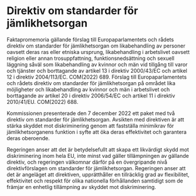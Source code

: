# Direktiv om standarder för jämlikhetsorgan

Faktapromemoria gällande förslag till Europaparlamentets och rådets direktiv om standarder för jämlikhetsorgan om likabehandling av personer oavsett deras ras eller etniska ursprung, likabehandling i arbetslivet oavsett religion eller annan trosuppfattning, funktionsnedsättning och sexuell läggning såväl som likabehandling av kvinnor och män vid tillgång till varor och tjänster och borttagande av artikel 13 i direktiv 2000/43/EC och artikel 12 i direktiv 2004/113/EC. COM(2022\) 689\. Förslag till Europaparlamentets och rådets direktiv om standarder för jämlikhetsorgan på området lika möjligheter och likabehandling av kvinnor och
män i arbetslivet och borttagande av artikel 20 i direktiv 2006/54/EC och artikel
11 i direktiv 2010/41/EU. COM(2022\) 688\.

Kommissionen presenterade den 7 december 2022 ett paket med två direktiv om standarder för jämlikhetsorgan. Avsikten med direktiven är att stärka skyddet mot diskriminering genom att fastställa minimikrav för jämlikhetsorganens funktion i syfte att öka deras effektivitet och garantera deras oberoende.

Regeringen anser att det är betydelsefullt att skapa ett likvärdigt skydd mot diskriminering inom hela EU, inte minst vad gäller tillämpningen av gällande direktiv, och regeringen välkomnar därför på en övergripande nivå direktivförslagen om standarder för jämlikhetsorgan. Regeringen anser att det är angeläget att direktiven, upprätthåller en tillräcklig grad av flexibilitet, effektivitet och respekt för olika nationella förhållanden samtidigt som de främjar en enhetlig tillämpning av skyddet mot diskriminering.
